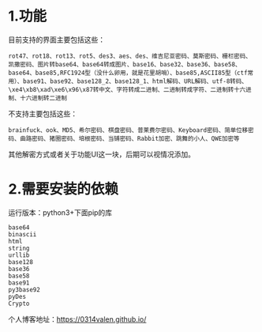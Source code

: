# 1.功能

目前支持的界面主要包括这些：

```
rot47、rot18、rot13、rot5、des3、aes、des、维吉尼亚密码、莫斯密码、栅栏密码、凯撒密码、图片转base64、base64转成图片、base16、base32、base36、base58、base64、base85,RFC1924型（没什么卵用，就是花里胡哨）、base85,ASCII85型（ctf常用）、base91、base92、base128_2、base128_1、html解码、URL解码、utf-8转码、\xe4\xb8\xad\xe6\x96\x87转中文、字符转成二进制、二进制转成字符、二进制转十六进制、十六进制转二进制
```

不支持主要包括这些：

```
brainfuck、ook、MD5、希尔密码、棋盘密码、普莱费尔密码、Keyboard密码、简单位移密码、曲路密码、猪圈密码、培根密码、当铺密码、Rabbit加密、跳舞的小人、QWE加密等
```

其他解密方式或者关于功能UI这一块，后期可以视情况添加。

# 2.需要安装的依赖

运行版本：python3+下面pip的库

```
base64
binascii
html
string
urllib
base128
base36
base58
base91
py3base92
pyDes
Crypto
```

个人博客地址：https://0314valen.github.io/
